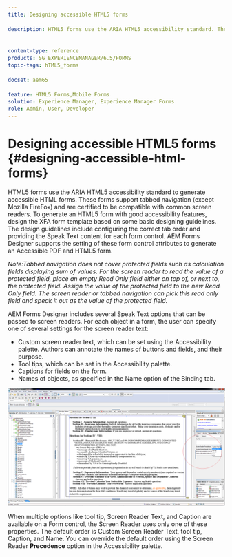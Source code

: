 ```yaml
---
title: Designing accessible HTML5 forms

description: HTML5 forms use the ARIA HTML5 accessibility standard. These forms support tabbed navigation and are certified to be compatible with common screen readers.


content-type: reference
products: SG_EXPERIENCEMANAGER/6.5/FORMS
topic-tags: hTML5_forms

docset: aem65

feature: HTML5 Forms,Mobile Forms
solution: Experience Manager, Experience Manager Forms
role: Admin, User, Developer
---
```

# Designing accessible HTML5 forms {#designing-accessible-html-forms}

HTML5 forms use the ARIA HTML5 accessibility standard to generate accessible HTML forms. These forms support tabbed navigation (except Mozilla FireFox) and are certified to be compatible with common screen readers. To generate an HTML5 form with good accessibility features, design the XFA form template based on some basic designing guidelines. The design guidelines include configuring the correct tab order and providing the Speak Text content for each form control. AEM Forms Designer supports the setting of these form control attributes to generate an Accessible PDF and HTML5 form.

*Note:Tabbed navigation does not cover protected fields such as calculation fields displaying sum of values. For the screen reader to read the value of a protected field, place an empty Read Only field either on top of, or next to, the protected field. Assign the value of the protected field to the new Read Only field. The screen reader or tabbed navigation can pick this read only field and speak it out as the value of the protected field.*

AEM Forms Designer includes several Speak Text options that can be passed to screen readers. For each object in a form, the user can specify one of several settings for the screen reader text:

* Custom screen reader text, which can be set using the Accessibility palette. Authors can annotate the names of buttons and fields, and their purpose.
* Tool tips, which can be set in the Accessibility palette.
* Captions for fields on the form.
* Names of objects, as specified in the Name option of the Binding tab.

![accessibility](assets/accessibility.png)

When multiple options like tool tip, Screen Reader Text, and Caption are available on a Form control, the Screen Reader uses only one of these properties. The default order is Custom Screen Reader Text, tool tip, Caption, and Name. You can override the default order using the Screen Reader **Precedence** option in the Accessibility palette.
